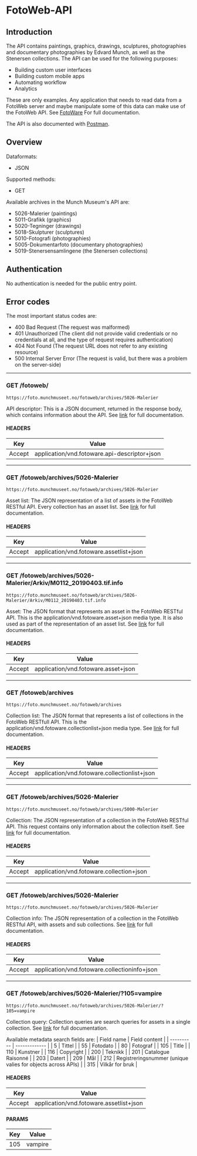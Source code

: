 # FotoWeb-API

## Introduction

The API contains paintings, graphics, drawings, sculptures, photographies and documentary photographies by Edvard Munch, as well as the Stenersen collections. The API can be used for the following purposes:
- Building custom user interfaces
- Building custom mobile apps
- Automating workflow
- Analytics

These are only examples. Any application that needs to read data from a FotoWeb server and maybe manipulate some of this data can make use of the FotoWeb API. See [FotoWare](https://learn.fotoware.com/02_FotoWeb_8.0/Integrating_FotoWeb_with_third-party_systems/001_The_FotoWeb_API) For full documentation.

The API is also documented with [Postman](https://documenter.getpostman.com/view/2789837/S1TPbLh5?version=latest).

## Overview
Dataformats:
- JSON

Supported methods:
- GET

Available archives in the Munch Museum's API are:
* 5026-Malerier (paintings)
* 5011-Grafikk (graphics)
* 5020-Tegninger (drawings)
* 5018-Skulpturer (sculptures)
* 5010-Fotografi (photographies)
* 5005-Dokumentarfoto (documentary photographies)
* 5019-Stenersensamlingene (the Stenersen collections)

## Authentication
No authentication is needed for the public entry point.

## Error codes
The most important status codes are:
- 400 Bad Request (The request was malformed)
- 401 Unauthorized (The client did not provide valid credentials or no credentials at all, and the type of request requires authentication)
- 404 Not Found (The request URL does not refer to any existing resource)
- 500 Internal Server Error (The request is valid, but there was a problem on the server-side)
---
### GET /fotoweb/
`https://foto.munchmuseet.no/fotoweb/archives/5026-Malerier`

API descriptor: This is a JSON document, returned in the response body, which contains information about the API. See [link](https://learn.fotoware.com/02_FotoWeb_8.0/Integrating_FotoWeb_with_third-party_systems/001_The_FotoWeb_API/04_API_Entry_Points) for full documentation.

#### HEADERS
| Key | Value |
| --- | ----- |
| Accept | application/vnd.fotoware.api-descriptor+json |
---
### GET /fotoweb/archives/5026-Malerier
`https://foto.munchmuseet.no/fotoweb/archives/5026-Malerier`

Asset list: The JSON representation of a list of assets in the FotoWeb RESTful API. Every collection has an asset list. See [link](https://learn.fotoware.com/02_FotoWeb_8.0/Integrating_FotoWeb_with_third-party_systems/001_The_FotoWeb_API/Asset_list_representation) for full documentation.

#### HEADERS
| Key | Value |
| --- | ----- |
| Accept | application/vnd.fotoware.assetlist+json |
---
### GET /fotoweb/archives/5026-Malerier/Arkiv/M0112_20190403.tif.info
`https://foto.munchmuseet.no/fotoweb/archives/5026-Malerier/Arkiv/M0112_20190403.tif.info`

Asset: The JSON format that represents an asset in the FotoWeb RESTful API. This is the application/vnd.fotoware.asset+json media type. It is also used as part of the representation of an asset list. See [link](https://learn.fotoware.com/02_FotoWeb_8.0/Integrating_FotoWeb_with_third-party_systems/001_The_FotoWeb_API/Asset_representation) for full documentation.

#### HEADERS
| Key | Value |
| --- | ----- |
| Accept | application/vnd.fotoware.asset+json |
---
### GET /fotoweb/archives
`https://foto.munchmuseet.no/fotoweb/archives`

Collection list: The JSON format that represents a list of collections in the FotoWeb RESTfull API. This is the application/vnd.fotoware.collectionlist+json media type. See [link](https://learn.fotoware.com/02_FotoWeb_8.0/Integrating_FotoWeb_with_third-party_systems/001_The_FotoWeb_API/Collection_List_representation) for full documentation.

#### HEADERS
| Key | Value |
| --- | ----- |
| Accept | application/vnd.fotoware.collectionlist+json |
---
### GET /fotoweb/archives/5026-Malerier
`https://foto.munchmuseet.no/fotoweb/archives/5000-Malerier`

Collection: The JSON representation of a collection in the FotoWeb RESTful API. This request contains only information about the collection itself. See [link](https://learn.fotoware.com/02_FotoWeb_8.0/Integrating_FotoWeb_with_third-party_systems/001_The_FotoWeb_API/Collection_representation) for full documentation.

#### HEADERS
| Key | Value |
| --- | ----- |
| Accept | application/vnd.fotoware.collection+json |
---
### GET /fotoweb/archives/5026-Malerier
`https://foto.munchmuseet.no/fotoweb/archives/5026-Malerier`

Collection info: The JSON representation of a collection in the FotoWeb RESTful API, with assets and sub collections. See [link](https://learn.fotoware.com/02_FotoWeb_8.0/Integrating_FotoWeb_with_third-party_systems/001_The_FotoWeb_API/Collection_representation) for full documentation.

#### HEADERS
| Key | Value |
| --- | ----- |
| Accept | application/vnd.fotoware.collectioninfo+json |
---
### GET /fotoweb/archives/5026-Malerier/?105=vampire
`https://foto.munchmuseet.no/fotoweb/archives/5026-Malerier/?105=vampire`

Collection query: Collection queries are search queries for assets in a single collection. See [link](https://learn.fotoware.com/02_FotoWeb_8.0/Integrating_FotoWeb_with_third-party_systems/001_The_FotoWeb_API/Collection_Queries) for full documentation.

Available metadata search fields are:
| Field name | Field content |
| ---------- | ------------- |
| 5 | Tittel |
| 55 | Fotodato |
| 80 | Fotograf |
| 105 | Title |
| 110 | Kunstner |
| 116 | Copyright |
| 200 | Teknikk |
| 201 | Catalogue Raisonné |
| 203 | Datert |
| 209 | Mål |
| 212 | Registreringsnummer (unique valies for objects across APIs) |
| 315 | Vilkår for bruk |

#### HEADERS
| Key | Value |
| --- | ----- |
| Accept | application/vnd.fotoware.assetlist+json |

#### PARAMS
| Key | Value |
| --- | ----- |
| 105 | vampire |
